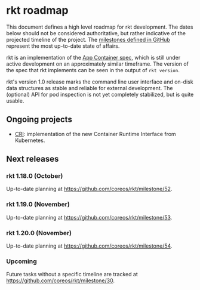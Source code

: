 # rkt roadmap

This document defines a high level roadmap for rkt development.
The dates below should not be considered authoritative, but rather indicative of the projected timeline of the project.
The [milestones defined in GitHub](https://github.com/coreos/rkt/milestones) represent the most up-to-date state of affairs.

rkt is an implementation of the [App Container spec](https://github.com/appc/spec), which is still under active development on an approximately similar timeframe.
The version of the spec that rkt implements can be seen in the output of `rkt version`.

rkt's version 1.0 release marks the command line user interface and on-disk data structures as stable and reliable for external development. The (optional) API for pod inspection is not yet completely stabilized, but is quite usable.

## Ongoing projects

- [CRI](https://github.com/coreos/rkt/projects/1): implementation of the new Container Runtime Interface from Kubernetes.

## Next releases

### rkt 1.18.0 (October)

Up-to-date planning at https://github.com/coreos/rkt/milestone/52.

### rkt 1.19.0 (November)

Up-to-date planning at https://github.com/coreos/rkt/milestone/53.

### rkt 1.20.0 (November)

Up-to-date planning at https://github.com/coreos/rkt/milestone/54.

### Upcoming

Future tasks without a specific timeline are tracked at https://github.com/coreos/rkt/milestone/30.
